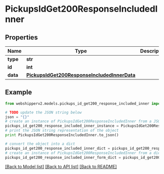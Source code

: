 # PickupsIdGet200ResponseIncludedInner


## Properties
Name | Type | Description | Notes
------------ | ------------- | ------------- | -------------
**type** | **str** |  | [optional] 
**id** | **int** |  | [optional] 
**data** | [**PickupsIdGet200ResponseIncludedInnerData**](PickupsIdGet200ResponseIncludedInnerData.md) |  | [optional] 

## Example

```python
from webshipperv2.models.pickups_id_get200_response_included_inner import PickupsIdGet200ResponseIncludedInner

# TODO update the JSON string below
json = "{}"
# create an instance of PickupsIdGet200ResponseIncludedInner from a JSON string
pickups_id_get200_response_included_inner_instance = PickupsIdGet200ResponseIncludedInner.from_json(json)
# print the JSON string representation of the object
print PickupsIdGet200ResponseIncludedInner.to_json()

# convert the object into a dict
pickups_id_get200_response_included_inner_dict = pickups_id_get200_response_included_inner_instance.to_dict()
# create an instance of PickupsIdGet200ResponseIncludedInner from a dict
pickups_id_get200_response_included_inner_form_dict = pickups_id_get200_response_included_inner.from_dict(pickups_id_get200_response_included_inner_dict)
```
[[Back to Model list]](../README.md#documentation-for-models) [[Back to API list]](../README.md#documentation-for-api-endpoints) [[Back to README]](../README.md)


